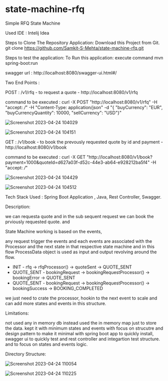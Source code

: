 # state-machine-rfq

Simple RFQ State Machine

Used IDE : Intelij Idea

Steps to Clone The Repository Application:
Download this Project from Git.
git clone https://github.com/Samkit-S-Mehta/state-machine-rfq.git

Steps to test the application:
To Run this application:
execute command mvn spring-boot:run

swagger url : http://localhost:8080/swagger-ui.html#/

Two End Points  :

POST : /v1/rfq - to request a quote - http://localhost:8080/v1/rfq

command to be executed : curl -X POST "http://localhost:8080/v1/rfq" -H "accept: */*" -H "Content-Type: application/json" -d "{ \"buyCurrency\": \"EUR\", \"buyCurrencyQuantity\": 10000, \"sellCurrency\": \"USD\"}"

![Screenshot 2023-04-24 104029](https://user-images.githubusercontent.com/57173830/233905168-a65eee87-8861-4cac-99c4-877e985d166c.png)

![Screenshot 2023-04-24 104151](https://user-images.githubusercontent.com/57173830/233905314-19c70439-624e-4679-9532-b68317396c41.png)

GET : /v1/book - to book the prevously requested quote by id and payment - http://localhost:8080/v1/book

command to be executed : curl -X GET "http://localhost:8080/v1/book?payment=1000&quoteId=d627a03f-d52c-44e3-ab64-e928212ba5f4" -H "accept: */*"

![Screenshot 2023-04-24 104429](https://user-images.githubusercontent.com/57173830/233905683-5371be11-deeb-48fa-aabf-0787da8b6c17.png)

![Screenshot 2023-04-24 104512](https://user-images.githubusercontent.com/57173830/233905769-41a45faf-d5f4-4f86-b05f-a245ad36fc32.png)

Tech Stack Used : 
Spring Boot Application , Java, Rest Controller, Swagger.

Description: 

we can requesta quote and in the sub sequent request we can book the prviously requested quote. and 

State Machine working is based on the events,

any request trigger the events and each events are associated with the Processor and the next state in that respective state machine and in this flow ProcessData object is used as input and output revolving around the flow. 

 * INIT       -  rfq               -> rfqProcessor()   -> quoteSent   -> QUOTE_SENT
 * QUOTE_SENT -  bookingRequest    -> bookingRequestProcessor() -> bookingError   -> QUOTE_SENT
 * QUOTE_SENT -  bookingRequest    -> bookingRequestProcessor() -> bookingSuccess -> BOOKING_COMPLETED

we just need to crate the processor, hookin to the next event to scale and can add more states and events in this structure.

Limitations:

not used any in memory db instead used the in memory map just to store the data. kept it with minimum states and events with focus on strucutre and design pattern to make it minimal with spring boot app to quickly install, swagger ui to quickly test and rest controller and integartion test structure.
and to focus on states and events logic.

Directory Structure:

![Screenshot 2023-04-24 110054](https://user-images.githubusercontent.com/57173830/233907775-63780a70-abb3-4ac9-b1f5-fbe5ea19ddb2.png)

![Screenshot 2023-04-24 110225](https://user-images.githubusercontent.com/57173830/233907935-fa5028c7-69cc-4222-92e8-21e618f65545.png)
